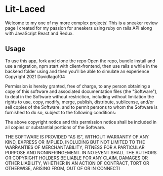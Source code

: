 # Lit-Laced

Welcome to my one of my more complex projects! This is a sneaker review page I created for my passion for sneakers using ruby on rails API along with JavaScript React and Redux.

## Usage
To use this app, fork and clone the repo
Open the repo, bundle install and use a migration, npm start with client-frontend, then use rails s while in the backend folder using and then you'll be able to simulate an experience
Copyright 2021 Davidlago104

Permission is hereby granted, free of charge, to any person obtaining a copy of this software and associated documentation files (the "Software"), to deal in the Software without restriction, including without limitation the rights to use, copy, modify, merge, publish, distribute, sublicense, and/or sell copies of the Software, and to permit persons to whom the Software is furnished to do so, subject to the following conditions:

The above copyright notice and this permission notice shall be included in all copies or substantial portions of the Software.

THE SOFTWARE IS PROVIDED "AS IS", WITHOUT WARRANTY OF ANY KIND, EXPRESS OR IMPLIED, INCLUDING BUT NOT LIMITED TO THE WARRANTIES OF MERCHANTABILITY, FITNESS FOR A PARTICULAR PURPOSE AND NONINFRINGEMENT. IN NO EVENT SHALL THE AUTHORS OR COPYRIGHT HOLDERS BE LIABLE FOR ANY CLAIM, DAMAGES OR OTHER LIABILITY, WHETHER IN AN ACTION OF CONTRACT, TORT OR OTHERWISE, ARISING FROM, OUT OF OR IN CONNECTI
